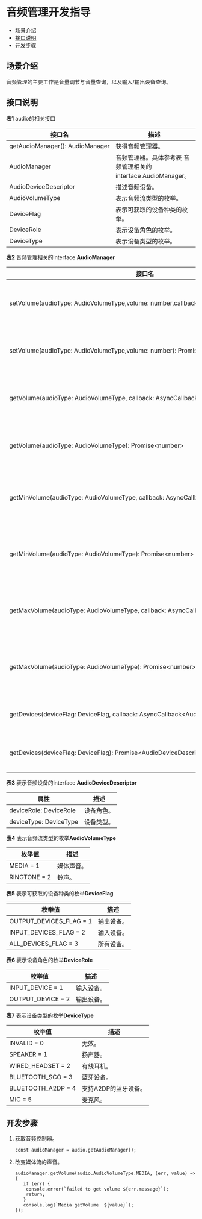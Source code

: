 # 音频管理开发指导

- [场景介绍](#场景介绍)
- [接口说明](#接口说明)
- [开发步骤](#开发步骤)

## 场景介绍

音频管理的主要工作是音量调节与音量查询，以及输入/输出设备查询。


## 接口说明

**表1** audio的相关接口

| 接口名 | 描述 |
| -------- | -------- |
| getAudioManager():&nbsp;AudioManager | 获得音频管理器。 |
| AudioManager | 音频管理器。具体参考表&nbsp;音频管理相关的interface&nbsp;AudioManager。 |
| AudioDeviceDescriptor | 描述音频设备。 |
| AudioVolumeType | 表示音频流类型的枚举。 |
| DeviceFlag | 表示可获取的设备种类的枚举。 |
| DeviceRole | 表示设备角色的枚举。 |
| DeviceType | 表示设备类型的枚举。 |

**表2** 音频管理相关的interface  **AudioManager**

| 接口名 | 描述 | 
| -------- | -------- |
| setVolume(audioType:&nbsp;AudioVolumeType,volume:&nbsp;number,callback:&nbsp;AsyncCallback&lt;void&gt;):&nbsp;void | 改变某个流的音量。 | 
| setVolume(audioType:&nbsp;AudioVolumeType,volume:&nbsp;number):&nbsp;Promise&lt;void&gt; | 改变某个流的音量。 | 
| getVolume(audioType:&nbsp;AudioVolumeType,&nbsp;callback:&nbsp;AsyncCallback&lt;number&gt;):&nbsp;void | 获得某个流的音量。 | 
| getVolume(audioType:&nbsp;AudioVolumeType):&nbsp;Promise&lt;number&gt; | 获得某个流的音量。 | 
| getMinVolume(audioType:&nbsp;AudioVolumeType,&nbsp;callback:&nbsp;AsyncCallback&lt;number&gt;):&nbsp;void | 获得某个流的最小音量。 | 
| getMinVolume(audioType:&nbsp;AudioVolumeType):&nbsp;Promise&lt;number&gt; | 获得某个流的最小音量。 | 
| getMaxVolume(audioType:&nbsp;AudioVolumeType,&nbsp;callback:&nbsp;AsyncCallback&lt;number&gt;):&nbsp;void | 获得某个流的最大音量。 | 
| getMaxVolume(audioType:&nbsp;AudioVolumeType):&nbsp;Promise&lt;number&gt; | 获得某个流的最大音量。 | 
| getDevices(deviceFlag:&nbsp;DeviceFlag,&nbsp;callback:&nbsp;AsyncCallback&lt;AudioDeviceDescriptors&gt;):&nbsp;void | 获得设备列表。 | 
| getDevices(deviceFlag:&nbsp;DeviceFlag):&nbsp;Promise&lt;AudioDeviceDescriptors&gt; | 获得设备列表。 | 

**表3** 表示音频设备的interface **AudioDeviceDescriptor**

| 属性 | 描述 | 
| -------- | -------- |
| deviceRole:&nbsp;DeviceRole | 设备角色。 | 
| deviceType:&nbsp;DeviceType | 设备类型。 | 

**表4** 表示音频流类型的枚举**AudioVolumeType**

| 枚举值 | 描述 | 
| -------- | -------- |
| MEDIA&nbsp;=&nbsp;1 | 媒体声音。 | 
| RINGTONE&nbsp;=&nbsp;2 | 铃声。 | 

**表5** 表示可获取的设备种类的枚举**DeviceFlag**

| 枚举值 | 描述 | 
| -------- | -------- |
| OUTPUT_DEVICES_FLAG&nbsp;=&nbsp;1 | 输出设备。 | 
| INPUT_DEVICES_FLAG&nbsp;=&nbsp;2 | 输入设备。 | 
| ALL_DEVICES_FLAG&nbsp;=&nbsp;3 | 所有设备。 | 

**表6** 表示设备角色的枚举**DeviceRole**

| 枚举值 | 描述 | 
| -------- | -------- |
| INPUT_DEVICE&nbsp;=&nbsp;1 | 输入设备。 | 
| OUTPUT_DEVICE&nbsp;=&nbsp;2 | 输出设备。 | 

**表7** 表示设备类型的枚举**DeviceType**

| 枚举值 | 描述 | 
| -------- | -------- |
| INVALID&nbsp;=&nbsp;0 | 无效。 | 
| SPEAKER&nbsp;=&nbsp;1 | 扬声器。 | 
| WIRED_HEADSET&nbsp;=&nbsp;2 | 有线耳机。 | 
| BLUETOOTH_SCO&nbsp;=&nbsp;3 | 蓝牙设备。 | 
| BLUETOOTH_A2DP&nbsp;=&nbsp;4 | 支持A2DP的蓝牙设备。 | 
| MIC&nbsp;=&nbsp;5 | 麦克风。 | 


## 开发步骤

1. 获取音频控制器。
   ```
   const audioManager = audio.getAudioManager();
   ```

2. 改变媒体流的声音。
   ```
   audioManager.getVolume(audio.AudioVolumeType.MEDIA, (err, value) => {
      if (err) {
   	   console.error(`failed to get volume ${err.message}`);
   	   return;
      }
      console.log(`Media getVolume  ${value}`);
   });
   ```
